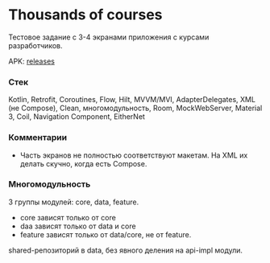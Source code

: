 # Thousands of courses

Тестовое задание с 3-4 экранами приложения с курсами разработчиков.

APK: [releases](https://github.com/illarionov/test-thousands-of-courses/releases/tag/v0.1)

### Стек

Kotlin, Retrofit, Coroutines, Flow, Hilt, MVVM/MVI, AdapterDelegates, XML (не Compose), Clean, многомодульность, 
Room, MockWebServer, Material 3, Coil, Navigation Component, EitherNet

### Комментарии

* Часть экранов не полностью соответствуют макетам. На XML их делать скучно, когда есть Compose. 

### Многомодульность

3 группы модулей: core, data, feature. 
* сore зависят только от core
* daa зависят только от data и core
* feature зависят только от data/core, не от feature.

shared-репозиторий в data, без явного деления на api-impl модули.



